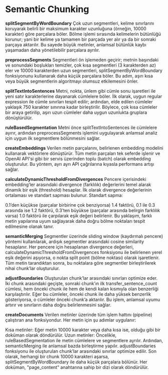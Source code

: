 # Semantic Chunking
 
**splitSegmentByWordBoundary**
Çok uzun segmentleri, kelime sınırlarını koruyarak belirli bir maksimum karakter uzunluğuna (örneğin, 10000 karakter) göre parçalara böler. Bölme işlemi sırasında kelimelerin bütünlüğü korunur; yani bir kelime ya tamamen bir parçada yer alır ya da bir sonraki parçaya aktarılır. Bu sayede büyük metinler, anlamsal bütünlük kaybı yaşamadan daha yönetilebilir parçalara ayrılır.

**preprocessSegments**
Segmentleri ön işlemeden geçirir; metnin başındaki ve sonundaki boşlukları temizler, çok kısa segmentleri (3 karakterden az) eler ve 10000 karakterden uzun segmentleri, splitSegmentByWordBoundary fonksiyonunu kullanarak daha küçük parçalara böler. Bu adım, aşırı kısa veya büyük segmentlerin algoritmayı olumsuz etkilemesini önler.

**splitTextIntoSentences**
Metni, nokta, ünlem gibi cümle sonu işaretleri ile yeni satır karakterlerine dayanarak cümlelere böler. İlk olarak, uygun regular expression ile cümle sınırları tespit edilir; ardından, elde edilen cümleler yaklaşık 750 karakter sınırına kadar birleştirilir. Böylece, çok kısa cümleler bir araya getirilip, aşırı uzun cümleler daha uygun uzunlukta gruplara dönüştürülür.

**ruleBasedSegmentation**
Metni önce splitTextIntoSentences ile cümlelere ayırır, ardından preprocessSegments işlemini uygulayarak anlamsal analiz için uygun ilk segmentlere bölünmesini sağlar.

**createEmbeddings**
Verilen metin parçalarını, belirlenen embedding modelini kullanarak vektörlere dönüştürür. Tüm metin parçaları tek seferde işlenir ve OpenAI API'si gibi bir servis üzerinden toplu (batch) olarak embedding oluşturulur. Bu yöntem, ayrı ayrı API çağrılarına kıyasla performans artışı sağlar.

**calculateDynamicThresholdFromDivergences**
Pencere içerisindeki embedding’ler arasındaki divergence (farklılık) değerlerini temel alarak dinamik bir eşik (threshold) hesaplar. İlk olarak divergence değerlerinin ortalaması ve standart sapması bulunur. Standart sapma:

0.1’den küçükse (parçalar birbirine çok benziyorsa) 1.4 faktörü,
0.1 ile 0.3 arasında ise 1.2 faktörü,
0.3’ten büyükse (parçalar arasında belirgin farklılık varsa) 1.0 faktörü
ile çarpılarak eşik değeri belirlenir. Bu yaklaşım, farklı metin yapılarına uyum sağlayarak daha doğru bölme noktaları tespit edilmesine olanak tanır.

**semanticMerging**
Segmentler üzerinde sliding window (kaydırmalı pencere) yöntemi kullanılarak, ardışık segmentler arasındaki cosine similarity hesaplanır. Her pencere için hesaplanan divergence değerleri, calculateDynamicThresholdFromDivergences fonksiyonu ile belirlenen yerel eşik değerini aşıyorsa, o nokta split point (bölme noktası) olarak işaretlenir. Tüm metin tarandıktan sonra, bu noktalara göre segmentler birleştirilerek nihai chunk’lar oluşturulur.

**adjustBoundaries**
Oluşturulan chunk’lar arasındaki sınırları optimize eder. İki chunk arasındaki geçişte, sonraki chunk’ın ilk transfer_sentence_count cümlesi, hem önceki chunk ile hem de kendi kalan kısmıyla olan benzerliği karşılaştırılır. Eğer bu cümleler, önceki chunk ile daha yüksek benzerlik gösteriyorsa, o cümleler önceki chunk’a aktarılır. Bu işlem, anlamsal uyumu artırır ve sınırların daha doğru belirlenmesini sağlar.

**createDocuments**
Verilen metinler üzerinde tüm işlem hattını (pipeline) çalıştıran ana fonksiyondur. Her metin için şu adımlar uygulanır:

Kısa metinler: Eğer metin 10000 karakter veya daha kısa ise, olduğu gibi bir doküman olarak döndürülür.
Uzun metinler:
Öncelikle, ruleBasedSegmentation ile metin cümlelere ve segmentlere ayrılır.
Ardından, semanticMerging ile anlamsal bazda birleştirme yapılır.
adjustBoundaries fonksiyonu ile oluşturulan chunk’lar arasındaki sınırlar optimize edilir.
Son olarak, herhangi bir chunk 10000 karakteri aşarsa, splitSegmentByWordBoundary ile daha küçük parçalara bölünür.
Her doküman, "page_content" anahtarına sahip bir dizi olarak döndürülür.
